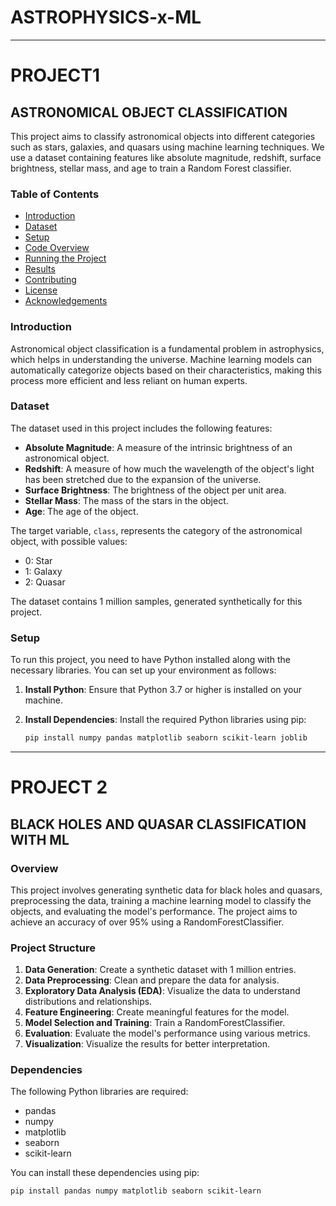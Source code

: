  # ASTROPHYSICS-x-ML
 ****

# PROJECT1
## ASTRONOMICAL OBJECT CLASSIFICATION

This project aims to classify astronomical objects into different categories such as stars, galaxies, and quasars using machine learning techniques. We use a dataset containing features like absolute magnitude, redshift, surface brightness, stellar mass, and age to train a Random Forest classifier.

### Table of Contents

- [Introduction](#introduction)
- [Dataset](#dataset)
- [Setup](#setup)
- [Code Overview](#code-overview)
- [Running the Project](#running-the-project)
- [Results](#results)
- [Contributing](#contributing)
- [License](#license)
- [Acknowledgements](#acknowledgements)

### Introduction

Astronomical object classification is a fundamental problem in astrophysics, which helps in understanding the universe. Machine learning models can automatically categorize objects based on their characteristics, making this process more efficient and less reliant on human experts.

### Dataset

The dataset used in this project includes the following features:
- **Absolute Magnitude**: A measure of the intrinsic brightness of an astronomical object.
- **Redshift**: A measure of how much the wavelength of the object's light has been stretched due to the expansion of the universe.
- **Surface Brightness**: The brightness of the object per unit area.
- **Stellar Mass**: The mass of the stars in the object.
- **Age**: The age of the object.

The target variable, `class`, represents the category of the astronomical object, with possible values:
- 0: Star
- 1: Galaxy
- 2: Quasar

The dataset contains 1 million samples, generated synthetically for this project.

### Setup

To run this project, you need to have Python installed along with the necessary libraries. You can set up your environment as follows:

1. **Install Python**: Ensure that Python 3.7 or higher is installed on your machine.

2. **Install Dependencies**: Install the required Python libraries using pip:

   ```bash
   pip install numpy pandas matplotlib seaborn scikit-learn joblib

****

# PROJECT 2
## BLACK HOLES AND QUASAR CLASSIFICATION WITH ML

### Overview

This project involves generating synthetic data for black holes and quasars, preprocessing the data, training a machine learning model to classify the objects, and evaluating the model's performance. The project aims to achieve an accuracy of over 95% using a RandomForestClassifier.

### Project Structure

1. **Data Generation**: Create a synthetic dataset with 1 million entries.
2. **Data Preprocessing**: Clean and prepare the data for analysis.
3. **Exploratory Data Analysis (EDA)**: Visualize the data to understand distributions and relationships.
4. **Feature Engineering**: Create meaningful features for the model.
5. **Model Selection and Training**: Train a RandomForestClassifier.
6. **Evaluation**: Evaluate the model's performance using various metrics.
7. **Visualization**: Visualize the results for better interpretation.

### Dependencies

The following Python libraries are required:

- pandas
- numpy
- matplotlib
- seaborn
- scikit-learn

You can install these dependencies using pip:

```bash
pip install pandas numpy matplotlib seaborn scikit-learn
